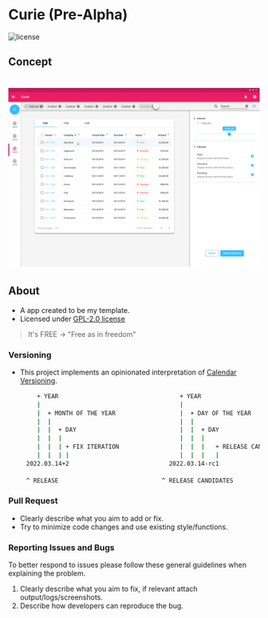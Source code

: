 # Curie (Pre-Alpha)

![license](https://img.shields.io/badge/license-GPL--2.0-green.svg)

## Concept

<h1 align="center">
    <img alt="Currie Concept" title="Currie Concept" src=".github/curie_desktop_figma.png" />
</h1>

## About

- A app created to be my template.
- Licensed under [GPL-2.0 license](https://opensource.org/licenses/GPL-2.0)

> It's FREE -> "Free as in freedom"

### Versioning

- This project implements an opinionated interpretation of [Calendar Versioning](https://calver.org/).

```bash
        + YEAR                                  + YEAR
        |                                       |
        |  + MONTH OF THE YEAR                  |  + DAY OF THE YEAR
        |  |                                    |  |
        |  |  + DAY                             |  |  + DAY
        |  |  |                                 |  |  |
        |  |  | + FIX ITERATION                 |  |  |   + RELEASE CANDIDATE ITERATION
        |  |  | |                               |  |  |   |
     2022.03.14+2                            2022.03.14-rc1

     ^ RELEASE                             ^ RELEASE CANDIDATES
```

### Pull Request

- Clearly describe what you aim to add or fix.
- Try to minimize code changes and use existing style/functions.

### Reporting Issues and Bugs

To better respond to issues please follow these general guidelines when explaining the problem.

1. Clearly describe what you aim to fix, if relevant attach output/logs/screenshots.
2. Describe how developers can reproduce the bug.
